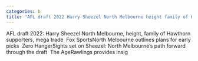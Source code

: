 ```yaml
---
categories: b
title: "AFL draft 2022 Harry Sheezel North Melbourne height family of Hawthorn supporters mega trade  Fox Sports"
---
```

AFL draft 2022: Harry Sheezel North Melbourne, height, family of Hawthorn supporters, mega trade&nbsp;&nbsp;Fox SportsNorth Melbourne outlines plans for early picks&nbsp;&nbsp;Zero HangerSights set on Sheezel: North Melbourne’s path forward through the draft&nbsp;&nbsp;The AgeRawlings provides insig